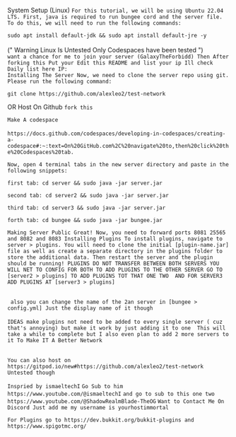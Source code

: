 System Setup (Linux)
`For this tutorial, we will be using Ubuntu 22.04 LTS. First, java is required to run bungee cord and the server file. To do this, we will need to run the following commands:`

`sudo apt install default-jdk && sudo apt install default-jre -y
`
<br>
<br>
(" Warning Linux Is Untested Only Codespaces have been tested ")
<br>
`want a chance for me to join your server (GalaxyTheForbidd) Then After forking this Put your Edit this README and list your ip Ill check Daily list here
   IP: `
<br>
`Installing The Server
Now, we need to clone the server repo using git. Please run the following command:`

`git clone https://github.com/alexleo2/test-network
`

OR Host On Github
`fork this `

` Make A codespace `
<br>
<br>
`https://docs.github.com/codespaces/developing-in-codespaces/creating-a-codespace#:~:text=On%20GitHub.com%2C%20navigate%20to,then%20click%20the%20Codespaces%20tab.`

`Now, open 4 terminal tabs in the new server directory and paste in the following snippets:`

`first tab: cd server && sudo java -jar server.jar`

`second tab: cd server2 && sudo java -jar server.jar`

`third tab: cd server3 && sudo java -jar server.jar`

`forth tab: cd bungee && sudo java -jar bungee.jar`


`Making Server Public
Great! Now, you need to forward ports 8081 25565 and 8082 and 8083
Installing Plugins
To install plugins, navigate to server > plugins. You will need to clone the initial [plugin-name.jar] file as well as create a separate directory in the plugins folder to store the additional data. Then restart the server and the plugin should be running! PLUGINS DO NOT TRANSFER BETWEEN BOTH SERVERS YOU WILL NET TO CONFIG FOR BOTH TO ADD PLUGINS TO THE OTHER SERVER GO TO [server2 > plugins] TO ADD PLUGINS TOT THAT ONE TWO  AND FOR SERVER3
ADD PLUGINS AT [server3 > plugins] `
<br>
<br>

` also you can change the name of the 2an server in [bungee > config.yml] Just the display name of it though`
  <br> 
  <br> `IDEAS
make plugins not need to be added to every single server ( cuz that's annoying) but make it work by just adding it to one 
This will take a while to complete but I also even plan to add 2 more servers to it To Make IT A Better Network `
<br>
<br>

`You can also host on https://gitpod.io/new#https://github.com/alexleo2/test-network Untested though`

`Inspried by ismaeltechI` 
`Go Sub to him https://www.youtube.com/@ismaeltechI`
`and go to sub to this one two https://www.youtube.com/@ShadowRealmBlade-TheOG`
` Want to Contact Me On Discord Just add me my username is yourhostimmortal `

`For Plugins go to https://dev.bukkit.org/bukkit-plugins and https://www.spigotmc.org/  `
